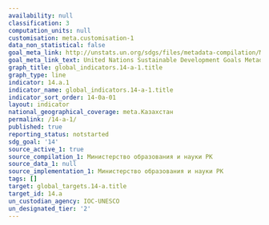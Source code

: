 ```yaml
---
availability: null
classification: 3
computation_units: null
customisation: meta.customisation-1
data_non_statistical: false
goal_meta_link: http://unstats.un.org/sdgs/files/metadata-compilation/Metadata-Goal-14.pdf
goal_meta_link_text: United Nations Sustainable Development Goals Metadata (pdf 288kB)
graph_title: global_indicators.14-a-1.title
graph_type: line
indicator: 14.a.1
indicator_name: global_indicators.14-a-1.title
indicator_sort_order: 14-0a-01
layout: indicator
national_geographical_coverage: meta.Казахстан
permalink: /14-a-1/
published: true
reporting_status: notstarted
sdg_goal: '14'
source_active_1: true
source_compilation_1: Министерство образования и науки РК
source_data_1: null
source_implementation_1: Министерство образования и науки РК
tags: []
target: global_targets.14-a.title
target_id: 14.a
un_custodian_agency: IOC-UNESCO
un_designated_tier: '2'
---
```


